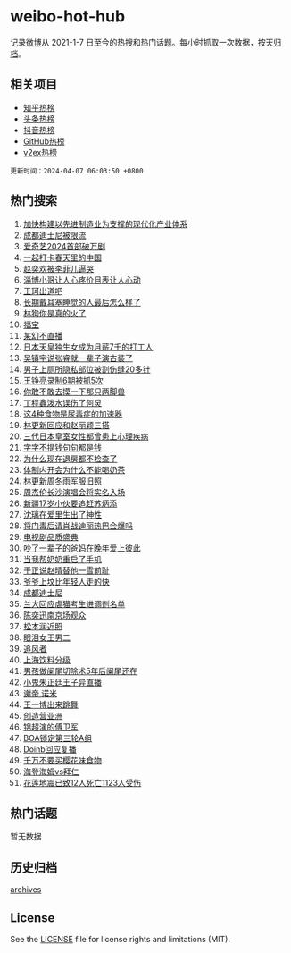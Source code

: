 # weibo-hot-hub

记录[微博](https://www.weibo.com)从 2021-1-7 日至今的热搜和热门话题。每小时抓取一次数据，按天[归档](archives)。

## 相关项目

- [知乎热榜](https://github.com/lonnyzhang423/zhihu-hot-hub)
- [头条热榜](https://github.com/lonnyzhang423/toutiao-hot-hub)
- [抖音热榜](https://github.com/lonnyzhang423/douyin-hot-hub)
- [GitHub热榜](https://github.com/lonnyzhang423/github-hot-hub)
- [v2ex热榜](https://github.com/lonnyzhang423/v2ex-hot-hub)


`更新时间：2024-04-07 06:03:50 +0800`

## 热门搜索

1. [加快构建以先进制造业为支撑的现代化产业体系](https://m.weibo.cn/search?containerid=100103type%3D1%26t%3D10%26q%3D%23%E5%8A%A0%E5%BF%AB%E6%9E%84%E5%BB%BA%E4%BB%A5%E5%85%88%E8%BF%9B%E5%88%B6%E9%80%A0%E4%B8%9A%E4%B8%BA%E6%94%AF%E6%92%91%E7%9A%84%E7%8E%B0%E4%BB%A3%E5%8C%96%E4%BA%A7%E4%B8%9A%E4%BD%93%E7%B3%BB%23&stream_entry_id=51&isnewpage=1&extparam=seat%3D1%26pos%3D0%26stream_entry_id%3D51%26filter_type%3Drealtimehot%26c_type%3D51%26dgr%3D0%26q%3D%2523%25E5%258A%25A0%25E5%25BF%25AB%25E6%259E%2584%25E5%25BB%25BA%25E4%25BB%25A5%25E5%2585%2588%25E8%25BF%259B%25E5%2588%25B6%25E9%2580%25A0%25E4%25B8%259A%25E4%25B8%25BA%25E6%2594%25AF%25E6%2592%2591%25E7%259A%2584%25E7%258E%25B0%25E4%25BB%25A3%25E5%258C%2596%25E4%25BA%25A7%25E4%25B8%259A%25E4%25BD%2593%25E7%25B3%25BB%2523%26cate%3D10103%26display_time%3D1712441029%26pre_seqid%3D171244102973493012615)
1. [成都迪士尼被限流](https://m.weibo.cn/search?containerid=100103type%3D1%26t%3D10%26q%3D%23%E6%88%90%E9%83%BD%E8%BF%AA%E5%A3%AB%E5%B0%BC%E8%A2%AB%E9%99%90%E6%B5%81%23&stream_entry_id=31&isnewpage=1&extparam=seat%3D1%26pos%3D0%26flag%3D2%26c_type%3D31%26dgr%3D0%26cate%3D5001%26realpos%3D1%26filter_type%3Drealtimehot%26band_rank%3D1%26q%3D%2523%25E6%2588%2590%25E9%2583%25BD%25E8%25BF%25AA%25E5%25A3%25AB%25E5%25B0%25BC%25E8%25A2%25AB%25E9%2599%2590%25E6%25B5%2581%2523%26lcate%3D5001%26stream_entry_id%3D31%26display_time%3D1712441029%26pre_seqid%3D171244102973493012615)
1. [爱奇艺2024首部破万剧](https://m.weibo.cn/search?containerid=100103type%3D1%26t%3D10%26q%3D%23%E7%88%B1%E5%A5%87%E8%89%BA2024%E9%A6%96%E9%83%A8%E7%A0%B4%E4%B8%87%E5%89%A7%23&stream_entry_id=31&isnewpage=1&extparam=seat%3D1%26pos%3D1%26flag%3D16%26c_type%3D31%26dgr%3D0%26cate%3D5001%26realpos%3D2%26filter_type%3Drealtimehot%26band_rank%3D2%26q%3D%2523%25E7%2588%25B1%25E5%25A5%2587%25E8%2589%25BA2024%25E9%25A6%2596%25E9%2583%25A8%25E7%25A0%25B4%25E4%25B8%2587%25E5%2589%25A7%2523%26lcate%3D5001%26stream_entry_id%3D31%26display_time%3D1712441029%26pre_seqid%3D171244102973493012615)
1. [一起打卡春天里的中国](https://m.weibo.cn/search?containerid=100103type%3D1%26t%3D10%26q%3D%23%E4%B8%80%E8%B5%B7%E6%89%93%E5%8D%A1%E6%98%A5%E5%A4%A9%E9%87%8C%E7%9A%84%E4%B8%AD%E5%9B%BD%23&stream_entry_id=31&isnewpage=1&extparam=seat%3D1%26pos%3D2%26flag%3D0%26c_type%3D31%26dgr%3D0%26cate%3D5001%26realpos%3D3%26filter_type%3Drealtimehot%26band_rank%3D3%26q%3D%2523%25E4%25B8%2580%25E8%25B5%25B7%25E6%2589%2593%25E5%258D%25A1%25E6%2598%25A5%25E5%25A4%25A9%25E9%2587%258C%25E7%259A%2584%25E4%25B8%25AD%25E5%259B%25BD%2523%26lcate%3D5001%26stream_entry_id%3D31%26display_time%3D1712441029%26pre_seqid%3D171244102973493012615)
1. [赵奕欢被李菲儿逼哭](https://m.weibo.cn/search?containerid=100103type%3D1%26t%3D10%26q%3D%23%E8%B5%B5%E5%A5%95%E6%AC%A2%E8%A2%AB%E6%9D%8E%E8%8F%B2%E5%84%BF%E9%80%BC%E5%93%AD%23&stream_entry_id=31&isnewpage=1&extparam=seat%3D1%26pos%3D3%26flag%3D2%26c_type%3D31%26dgr%3D0%26cate%3D5001%26realpos%3D4%26filter_type%3Drealtimehot%26band_rank%3D4%26q%3D%2523%25E8%25B5%25B5%25E5%25A5%2595%25E6%25AC%25A2%25E8%25A2%25AB%25E6%259D%258E%25E8%258F%25B2%25E5%2584%25BF%25E9%2580%25BC%25E5%2593%25AD%2523%26lcate%3D5001%26stream_entry_id%3D31%26display_time%3D1712441029%26pre_seqid%3D171244102973493012615)
1. [淄博小哥让人心疼价目表让人心动](https://m.weibo.cn/search?containerid=100103type%3D1%26t%3D10%26q%3D%23%E6%B7%84%E5%8D%9A%E5%B0%8F%E5%93%A5%E8%AE%A9%E4%BA%BA%E5%BF%83%E7%96%BC%E4%BB%B7%E7%9B%AE%E8%A1%A8%E8%AE%A9%E4%BA%BA%E5%BF%83%E5%8A%A8%23&stream_entry_id=31&isnewpage=1&extparam=seat%3D1%26pos%3D4%26flag%3D32768%26c_type%3D31%26dgr%3D0%26cate%3D5001%26realpos%3D5%26filter_type%3Drealtimehot%26band_rank%3D5%26q%3D%2523%25E6%25B7%2584%25E5%258D%259A%25E5%25B0%258F%25E5%2593%25A5%25E8%25AE%25A9%25E4%25BA%25BA%25E5%25BF%2583%25E7%2596%25BC%25E4%25BB%25B7%25E7%259B%25AE%25E8%25A1%25A8%25E8%25AE%25A9%25E4%25BA%25BA%25E5%25BF%2583%25E5%258A%25A8%2523%26lcate%3D5001%26stream_entry_id%3D31%26display_time%3D1712441029%26pre_seqid%3D171244102973493012615)
1. [王珂出道吧](https://m.weibo.cn/search?containerid=100103type%3D1%26t%3D10%26q%3D%E7%8E%8B%E7%8F%82%E5%87%BA%E9%81%93%E5%90%A7&stream_entry_id=31&isnewpage=1&extparam=seat%3D1%26pos%3D5%26flag%3D2%26c_type%3D31%26dgr%3D0%26cate%3D5001%26realpos%3D6%26filter_type%3Drealtimehot%26band_rank%3D6%26q%3D%25E7%258E%258B%25E7%258F%2582%25E5%2587%25BA%25E9%2581%2593%25E5%2590%25A7%26lcate%3D5001%26stream_entry_id%3D31%26display_time%3D1712441029%26pre_seqid%3D171244102973493012615)
1. [长期戴耳塞睡觉的人最后怎么样了](https://m.weibo.cn/search?containerid=100103type%3D1%26t%3D10%26q%3D%23%E9%95%BF%E6%9C%9F%E6%88%B4%E8%80%B3%E5%A1%9E%E7%9D%A1%E8%A7%89%E7%9A%84%E4%BA%BA%E6%9C%80%E5%90%8E%E6%80%8E%E4%B9%88%E6%A0%B7%E4%BA%86%23&stream_entry_id=31&isnewpage=1&extparam=seat%3D1%26pos%3D6%26flag%3D0%26c_type%3D31%26dgr%3D0%26cate%3D5001%26realpos%3D7%26filter_type%3Drealtimehot%26band_rank%3D7%26q%3D%2523%25E9%2595%25BF%25E6%259C%259F%25E6%2588%25B4%25E8%2580%25B3%25E5%25A1%259E%25E7%259D%25A1%25E8%25A7%2589%25E7%259A%2584%25E4%25BA%25BA%25E6%259C%2580%25E5%2590%258E%25E6%2580%258E%25E4%25B9%2588%25E6%25A0%25B7%25E4%25BA%2586%2523%26lcate%3D5001%26stream_entry_id%3D31%26display_time%3D1712441029%26pre_seqid%3D171244102973493012615)
1. [林狗你是真的火了](https://m.weibo.cn/search?containerid=100103type%3D1%26t%3D10%26q%3D%23%E6%9E%97%E7%8B%97%E4%BD%A0%E6%98%AF%E7%9C%9F%E7%9A%84%E7%81%AB%E4%BA%86%23&stream_entry_id=31&isnewpage=1&extparam=seat%3D1%26pos%3D7%26flag%3D2%26c_type%3D31%26dgr%3D0%26cate%3D5001%26realpos%3D8%26filter_type%3Drealtimehot%26band_rank%3D8%26q%3D%2523%25E6%259E%2597%25E7%258B%2597%25E4%25BD%25A0%25E6%2598%25AF%25E7%259C%259F%25E7%259A%2584%25E7%2581%25AB%25E4%25BA%2586%2523%26lcate%3D5001%26stream_entry_id%3D31%26display_time%3D1712441029%26pre_seqid%3D171244102973493012615)
1. [福宝](https://m.weibo.cn/search?containerid=100103type%3D1%26t%3D10%26q%3D%E7%A6%8F%E5%AE%9D&stream_entry_id=31&isnewpage=1&extparam=seat%3D1%26pos%3D8%26flag%3D0%26c_type%3D31%26dgr%3D0%26cate%3D5001%26realpos%3D9%26filter_type%3Drealtimehot%26band_rank%3D9%26q%3D%25E7%25A6%258F%25E5%25AE%259D%26lcate%3D5001%26stream_entry_id%3D31%26display_time%3D1712441029%26pre_seqid%3D171244102973493012615)
1. [某幻不直播](https://m.weibo.cn/search?containerid=100103type%3D1%26t%3D10%26q%3D%E6%9F%90%E5%B9%BB%E4%B8%8D%E7%9B%B4%E6%92%AD&stream_entry_id=31&isnewpage=1&extparam=seat%3D1%26pos%3D9%26flag%3D0%26c_type%3D31%26dgr%3D0%26cate%3D5001%26realpos%3D10%26filter_type%3Drealtimehot%26band_rank%3D10%26q%3D%25E6%259F%2590%25E5%25B9%25BB%25E4%25B8%258D%25E7%259B%25B4%25E6%2592%25AD%26lcate%3D5001%26stream_entry_id%3D31%26display_time%3D1712441029%26pre_seqid%3D171244102973493012615)
1. [日本天皇独生女成为月薪7千的打工人](https://m.weibo.cn/search?containerid=100103type%3D1%26t%3D10%26q%3D%23%E6%97%A5%E6%9C%AC%E5%A4%A9%E7%9A%87%E7%8B%AC%E7%94%9F%E5%A5%B3%E6%88%90%E4%B8%BA%E6%9C%88%E8%96%AA7%E5%8D%83%E7%9A%84%E6%89%93%E5%B7%A5%E4%BA%BA%23&stream_entry_id=31&isnewpage=1&extparam=seat%3D1%26pos%3D10%26flag%3D2%26c_type%3D31%26dgr%3D0%26cate%3D5001%26realpos%3D11%26filter_type%3Drealtimehot%26band_rank%3D11%26q%3D%2523%25E6%2597%25A5%25E6%259C%25AC%25E5%25A4%25A9%25E7%259A%2587%25E7%258B%25AC%25E7%2594%259F%25E5%25A5%25B3%25E6%2588%2590%25E4%25B8%25BA%25E6%259C%2588%25E8%2596%25AA7%25E5%258D%2583%25E7%259A%2584%25E6%2589%2593%25E5%25B7%25A5%25E4%25BA%25BA%2523%26lcate%3D5001%26stream_entry_id%3D31%26display_time%3D1712441029%26pre_seqid%3D171244102973493012615)
1. [吴镇宇说张睿就一辈子演古装了](https://m.weibo.cn/search?containerid=100103type%3D1%26t%3D10%26q%3D%23%E5%90%B4%E9%95%87%E5%AE%87%E8%AF%B4%E5%BC%A0%E7%9D%BF%E5%B0%B1%E4%B8%80%E8%BE%88%E5%AD%90%E6%BC%94%E5%8F%A4%E8%A3%85%E4%BA%86%23&stream_entry_id=31&isnewpage=1&extparam=seat%3D1%26pos%3D11%26flag%3D2%26c_type%3D31%26dgr%3D0%26cate%3D5001%26realpos%3D12%26filter_type%3Drealtimehot%26band_rank%3D12%26q%3D%2523%25E5%2590%25B4%25E9%2595%2587%25E5%25AE%2587%25E8%25AF%25B4%25E5%25BC%25A0%25E7%259D%25BF%25E5%25B0%25B1%25E4%25B8%2580%25E8%25BE%2588%25E5%25AD%2590%25E6%25BC%2594%25E5%258F%25A4%25E8%25A3%2585%25E4%25BA%2586%2523%26lcate%3D5001%26stream_entry_id%3D31%26display_time%3D1712441029%26pre_seqid%3D171244102973493012615)
1. [男子上厕所隐私部位被割伤缝20多针](https://m.weibo.cn/search?containerid=100103type%3D1%26t%3D10%26q%3D%23%E7%94%B7%E5%AD%90%E4%B8%8A%E5%8E%95%E6%89%80%E9%9A%90%E7%A7%81%E9%83%A8%E4%BD%8D%E8%A2%AB%E5%89%B2%E4%BC%A4%E7%BC%9D20%E5%A4%9A%E9%92%88%23&stream_entry_id=31&isnewpage=1&extparam=seat%3D1%26pos%3D12%26flag%3D0%26c_type%3D31%26dgr%3D0%26cate%3D5001%26realpos%3D13%26filter_type%3Drealtimehot%26band_rank%3D13%26q%3D%2523%25E7%2594%25B7%25E5%25AD%2590%25E4%25B8%258A%25E5%258E%2595%25E6%2589%2580%25E9%259A%2590%25E7%25A7%2581%25E9%2583%25A8%25E4%25BD%258D%25E8%25A2%25AB%25E5%2589%25B2%25E4%25BC%25A4%25E7%25BC%259D20%25E5%25A4%259A%25E9%2592%2588%2523%26lcate%3D5001%26stream_entry_id%3D31%26display_time%3D1712441029%26pre_seqid%3D171244102973493012615)
1. [王铮亮录制6期被抓5次](https://m.weibo.cn/search?containerid=100103type%3D1%26t%3D10%26q%3D%23%E7%8E%8B%E9%93%AE%E4%BA%AE%E5%BD%95%E5%88%B66%E6%9C%9F%E8%A2%AB%E6%8A%935%E6%AC%A1%23&stream_entry_id=31&isnewpage=1&extparam=seat%3D1%26pos%3D13%26flag%3D2%26c_type%3D31%26dgr%3D0%26cate%3D5001%26realpos%3D14%26filter_type%3Drealtimehot%26band_rank%3D14%26q%3D%2523%25E7%258E%258B%25E9%2593%25AE%25E4%25BA%25AE%25E5%25BD%2595%25E5%2588%25B66%25E6%259C%259F%25E8%25A2%25AB%25E6%258A%25935%25E6%25AC%25A1%2523%26lcate%3D5001%26stream_entry_id%3D31%26display_time%3D1712441029%26pre_seqid%3D171244102973493012615)
1. [你敢不敢去摸一下那只两脚兽](https://m.weibo.cn/search?containerid=100103type%3D1%26t%3D10%26q%3D%E4%BD%A0%E6%95%A2%E4%B8%8D%E6%95%A2%E5%8E%BB%E6%91%B8%E4%B8%80%E4%B8%8B%E9%82%A3%E5%8F%AA%E4%B8%A4%E8%84%9A%E5%85%BD&stream_entry_id=31&isnewpage=1&extparam=seat%3D1%26pos%3D14%26flag%3D2%26c_type%3D31%26dgr%3D0%26cate%3D5001%26realpos%3D15%26filter_type%3Drealtimehot%26band_rank%3D15%26q%3D%25E4%25BD%25A0%25E6%2595%25A2%25E4%25B8%258D%25E6%2595%25A2%25E5%258E%25BB%25E6%2591%25B8%25E4%25B8%2580%25E4%25B8%258B%25E9%2582%25A3%25E5%258F%25AA%25E4%25B8%25A4%25E8%2584%259A%25E5%2585%25BD%26lcate%3D5001%26stream_entry_id%3D31%26display_time%3D1712441029%26pre_seqid%3D171244102973493012615)
1. [丁程鑫泼水误伤了何炅](https://m.weibo.cn/search?containerid=100103type%3D1%26t%3D10%26q%3D%23%E4%B8%81%E7%A8%8B%E9%91%AB%E6%B3%BC%E6%B0%B4%E8%AF%AF%E4%BC%A4%E4%BA%86%E4%BD%95%E7%82%85%23&stream_entry_id=31&isnewpage=1&extparam=seat%3D1%26pos%3D15%26flag%3D1%26c_type%3D31%26dgr%3D0%26cate%3D5001%26realpos%3D16%26filter_type%3Drealtimehot%26band_rank%3D16%26q%3D%2523%25E4%25B8%2581%25E7%25A8%258B%25E9%2591%25AB%25E6%25B3%25BC%25E6%25B0%25B4%25E8%25AF%25AF%25E4%25BC%25A4%25E4%25BA%2586%25E4%25BD%2595%25E7%2582%2585%2523%26lcate%3D5001%26stream_entry_id%3D31%26display_time%3D1712441029%26pre_seqid%3D171244102973493012615)
1. [这4种食物是尿毒症的加速器](https://m.weibo.cn/search?containerid=100103type%3D1%26t%3D10%26q%3D%23%E8%BF%994%E7%A7%8D%E9%A3%9F%E7%89%A9%E6%98%AF%E5%B0%BF%E6%AF%92%E7%97%87%E7%9A%84%E5%8A%A0%E9%80%9F%E5%99%A8%23&stream_entry_id=31&isnewpage=1&extparam=seat%3D1%26pos%3D16%26flag%3D0%26c_type%3D31%26dgr%3D0%26cate%3D5001%26realpos%3D17%26filter_type%3Drealtimehot%26band_rank%3D17%26q%3D%2523%25E8%25BF%25994%25E7%25A7%258D%25E9%25A3%259F%25E7%2589%25A9%25E6%2598%25AF%25E5%25B0%25BF%25E6%25AF%2592%25E7%2597%2587%25E7%259A%2584%25E5%258A%25A0%25E9%2580%259F%25E5%2599%25A8%2523%26lcate%3D5001%26stream_entry_id%3D31%26display_time%3D1712441029%26pre_seqid%3D171244102973493012615)
1. [林更新回应和赵丽颖三搭](https://m.weibo.cn/search?containerid=100103type%3D1%26t%3D10%26q%3D%23%E6%9E%97%E6%9B%B4%E6%96%B0%E5%9B%9E%E5%BA%94%E5%92%8C%E8%B5%B5%E4%B8%BD%E9%A2%96%E4%B8%89%E6%90%AD%23&stream_entry_id=31&isnewpage=1&extparam=seat%3D1%26pos%3D17%26flag%3D2%26c_type%3D31%26dgr%3D0%26cate%3D5001%26realpos%3D18%26filter_type%3Drealtimehot%26band_rank%3D18%26q%3D%2523%25E6%259E%2597%25E6%259B%25B4%25E6%2596%25B0%25E5%259B%259E%25E5%25BA%2594%25E5%2592%258C%25E8%25B5%25B5%25E4%25B8%25BD%25E9%25A2%2596%25E4%25B8%2589%25E6%2590%25AD%2523%26lcate%3D5001%26stream_entry_id%3D31%26display_time%3D1712441029%26pre_seqid%3D171244102973493012615)
1. [三代日本皇室女性都曾患上心理疾病](https://m.weibo.cn/search?containerid=100103type%3D1%26t%3D10%26q%3D%23%E4%B8%89%E4%BB%A3%E6%97%A5%E6%9C%AC%E7%9A%87%E5%AE%A4%E5%A5%B3%E6%80%A7%E9%83%BD%E6%9B%BE%E6%82%A3%E4%B8%8A%E5%BF%83%E7%90%86%E7%96%BE%E7%97%85%23&stream_entry_id=31&isnewpage=1&extparam=seat%3D1%26pos%3D18%26flag%3D0%26c_type%3D31%26dgr%3D0%26cate%3D5001%26realpos%3D19%26filter_type%3Drealtimehot%26band_rank%3D19%26q%3D%2523%25E4%25B8%2589%25E4%25BB%25A3%25E6%2597%25A5%25E6%259C%25AC%25E7%259A%2587%25E5%25AE%25A4%25E5%25A5%25B3%25E6%2580%25A7%25E9%2583%25BD%25E6%259B%25BE%25E6%2582%25A3%25E4%25B8%258A%25E5%25BF%2583%25E7%2590%2586%25E7%2596%25BE%25E7%2597%2585%2523%26lcate%3D5001%26stream_entry_id%3D31%26display_time%3D1712441029%26pre_seqid%3D171244102973493012615)
1. [字字不提钱句句都是钱](https://m.weibo.cn/search?containerid=100103type%3D1%26t%3D10%26q%3D%23%E5%AD%97%E5%AD%97%E4%B8%8D%E6%8F%90%E9%92%B1%E5%8F%A5%E5%8F%A5%E9%83%BD%E6%98%AF%E9%92%B1%23&stream_entry_id=31&isnewpage=1&extparam=seat%3D1%26pos%3D19%26flag%3D2%26c_type%3D31%26dgr%3D0%26cate%3D5001%26realpos%3D20%26filter_type%3Drealtimehot%26band_rank%3D20%26q%3D%2523%25E5%25AD%2597%25E5%25AD%2597%25E4%25B8%258D%25E6%258F%2590%25E9%2592%25B1%25E5%258F%25A5%25E5%258F%25A5%25E9%2583%25BD%25E6%2598%25AF%25E9%2592%25B1%2523%26lcate%3D5001%26stream_entry_id%3D31%26display_time%3D1712441029%26pre_seqid%3D171244102973493012615)
1. [为什么现在退房都不检查了](https://m.weibo.cn/search?containerid=100103type%3D1%26t%3D10%26q%3D%23%E4%B8%BA%E4%BB%80%E4%B9%88%E7%8E%B0%E5%9C%A8%E9%80%80%E6%88%BF%E9%83%BD%E4%B8%8D%E6%A3%80%E6%9F%A5%E4%BA%86%23&stream_entry_id=31&isnewpage=1&extparam=seat%3D1%26pos%3D20%26flag%3D0%26c_type%3D31%26dgr%3D0%26cate%3D5001%26realpos%3D21%26filter_type%3Drealtimehot%26band_rank%3D21%26q%3D%2523%25E4%25B8%25BA%25E4%25BB%2580%25E4%25B9%2588%25E7%258E%25B0%25E5%259C%25A8%25E9%2580%2580%25E6%2588%25BF%25E9%2583%25BD%25E4%25B8%258D%25E6%25A3%2580%25E6%259F%25A5%25E4%25BA%2586%2523%26lcate%3D5001%26stream_entry_id%3D31%26display_time%3D1712441029%26pre_seqid%3D171244102973493012615)
1. [体制内开会为什么不能喝奶茶](https://m.weibo.cn/search?containerid=100103type%3D1%26t%3D10%26q%3D%23%E4%BD%93%E5%88%B6%E5%86%85%E5%BC%80%E4%BC%9A%E4%B8%BA%E4%BB%80%E4%B9%88%E4%B8%8D%E8%83%BD%E5%96%9D%E5%A5%B6%E8%8C%B6%23&stream_entry_id=31&isnewpage=1&extparam=seat%3D1%26pos%3D21%26flag%3D0%26c_type%3D31%26dgr%3D0%26cate%3D5001%26realpos%3D22%26filter_type%3Drealtimehot%26band_rank%3D22%26q%3D%2523%25E4%25BD%2593%25E5%2588%25B6%25E5%2586%2585%25E5%25BC%2580%25E4%25BC%259A%25E4%25B8%25BA%25E4%25BB%2580%25E4%25B9%2588%25E4%25B8%258D%25E8%2583%25BD%25E5%2596%259D%25E5%25A5%25B6%25E8%258C%25B6%2523%26lcate%3D5001%26stream_entry_id%3D31%26display_time%3D1712441029%26pre_seqid%3D171244102973493012615)
1. [林更新周冬雨军服旧照](https://m.weibo.cn/search?containerid=100103type%3D1%26t%3D10%26q%3D%23%E6%9E%97%E6%9B%B4%E6%96%B0%E5%91%A8%E5%86%AC%E9%9B%A8%E5%86%9B%E6%9C%8D%E6%97%A7%E7%85%A7%23&stream_entry_id=31&isnewpage=1&extparam=seat%3D1%26pos%3D22%26flag%3D0%26c_type%3D31%26dgr%3D0%26cate%3D5001%26realpos%3D23%26filter_type%3Drealtimehot%26band_rank%3D23%26q%3D%2523%25E6%259E%2597%25E6%259B%25B4%25E6%2596%25B0%25E5%2591%25A8%25E5%2586%25AC%25E9%259B%25A8%25E5%2586%259B%25E6%259C%258D%25E6%2597%25A7%25E7%2585%25A7%2523%26lcate%3D5001%26stream_entry_id%3D31%26display_time%3D1712441029%26pre_seqid%3D171244102973493012615)
1. [周杰伦长沙演唱会将实名入场](https://m.weibo.cn/search?containerid=100103type%3D1%26t%3D10%26q%3D%23%E5%91%A8%E6%9D%B0%E4%BC%A6%E9%95%BF%E6%B2%99%E6%BC%94%E5%94%B1%E4%BC%9A%E5%B0%86%E5%AE%9E%E5%90%8D%E5%85%A5%E5%9C%BA%23&stream_entry_id=31&isnewpage=1&extparam=seat%3D1%26pos%3D23%26flag%3D0%26c_type%3D31%26dgr%3D0%26cate%3D5001%26realpos%3D24%26filter_type%3Drealtimehot%26band_rank%3D24%26q%3D%2523%25E5%2591%25A8%25E6%259D%25B0%25E4%25BC%25A6%25E9%2595%25BF%25E6%25B2%2599%25E6%25BC%2594%25E5%2594%25B1%25E4%25BC%259A%25E5%25B0%2586%25E5%25AE%259E%25E5%2590%258D%25E5%2585%25A5%25E5%259C%25BA%2523%26lcate%3D5001%26stream_entry_id%3D31%26display_time%3D1712441029%26pre_seqid%3D171244102973493012615)
1. [新疆17岁小伙要追赶苏炳添](https://m.weibo.cn/search?containerid=100103type%3D1%26t%3D10%26q%3D%23%E6%96%B0%E7%96%8617%E5%B2%81%E5%B0%8F%E4%BC%99%E8%A6%81%E8%BF%BD%E8%B5%B6%E8%8B%8F%E7%82%B3%E6%B7%BB%23&stream_entry_id=31&isnewpage=1&extparam=seat%3D1%26pos%3D24%26flag%3D0%26c_type%3D31%26dgr%3D0%26cate%3D5001%26realpos%3D25%26filter_type%3Drealtimehot%26band_rank%3D25%26q%3D%2523%25E6%2596%25B0%25E7%2596%258617%25E5%25B2%2581%25E5%25B0%258F%25E4%25BC%2599%25E8%25A6%2581%25E8%25BF%25BD%25E8%25B5%25B6%25E8%258B%258F%25E7%2582%25B3%25E6%25B7%25BB%2523%26lcate%3D5001%26stream_entry_id%3D31%26display_time%3D1712441029%26pre_seqid%3D171244102973493012615)
1. [沈璃在爱里生出了神性](https://m.weibo.cn/search?containerid=100103type%3D1%26t%3D10%26q%3D%E6%B2%88%E7%92%83%E5%9C%A8%E7%88%B1%E9%87%8C%E7%94%9F%E5%87%BA%E4%BA%86%E7%A5%9E%E6%80%A7&stream_entry_id=31&isnewpage=1&extparam=seat%3D1%26pos%3D25%26flag%3D0%26c_type%3D31%26dgr%3D0%26cate%3D5001%26realpos%3D26%26filter_type%3Drealtimehot%26band_rank%3D26%26q%3D%25E6%25B2%2588%25E7%2592%2583%25E5%259C%25A8%25E7%2588%25B1%25E9%2587%258C%25E7%2594%259F%25E5%2587%25BA%25E4%25BA%2586%25E7%25A5%259E%25E6%2580%25A7%26lcate%3D5001%26stream_entry_id%3D31%26display_time%3D1712441029%26pre_seqid%3D171244102973493012615)
1. [将门毒后请肖战迪丽热巴会爆吗](https://m.weibo.cn/search?containerid=100103type%3D1%26t%3D10%26q%3D%23%E5%B0%86%E9%97%A8%E6%AF%92%E5%90%8E%E8%AF%B7%E8%82%96%E6%88%98%E8%BF%AA%E4%B8%BD%E7%83%AD%E5%B7%B4%E4%BC%9A%E7%88%86%E5%90%97%23&stream_entry_id=31&isnewpage=1&extparam=seat%3D1%26pos%3D26%26flag%3D0%26c_type%3D31%26dgr%3D0%26cate%3D5001%26realpos%3D27%26filter_type%3Drealtimehot%26band_rank%3D27%26q%3D%2523%25E5%25B0%2586%25E9%2597%25A8%25E6%25AF%2592%25E5%2590%258E%25E8%25AF%25B7%25E8%2582%2596%25E6%2588%2598%25E8%25BF%25AA%25E4%25B8%25BD%25E7%2583%25AD%25E5%25B7%25B4%25E4%25BC%259A%25E7%2588%2586%25E5%2590%2597%2523%26lcate%3D5001%26stream_entry_id%3D31%26display_time%3D1712441029%26pre_seqid%3D171244102973493012615)
1. [电视剧品质盛典](https://m.weibo.cn/search?containerid=100103type%3D1%26t%3D10%26q%3D%E7%94%B5%E8%A7%86%E5%89%A7%E5%93%81%E8%B4%A8%E7%9B%9B%E5%85%B8&stream_entry_id=31&isnewpage=1&extparam=seat%3D1%26pos%3D27%26flag%3D1%26c_type%3D31%26dgr%3D0%26cate%3D5001%26realpos%3D28%26filter_type%3Drealtimehot%26band_rank%3D28%26q%3D%25E7%2594%25B5%25E8%25A7%2586%25E5%2589%25A7%25E5%2593%2581%25E8%25B4%25A8%25E7%259B%259B%25E5%2585%25B8%26lcate%3D5001%26stream_entry_id%3D31%26display_time%3D1712441029%26pre_seqid%3D171244102973493012615)
1. [吵了一辈子的爸妈在晚年爱上彼此](https://m.weibo.cn/search?containerid=100103type%3D1%26t%3D10%26q%3D%23%E5%90%B5%E4%BA%86%E4%B8%80%E8%BE%88%E5%AD%90%E7%9A%84%E7%88%B8%E5%A6%88%E5%9C%A8%E6%99%9A%E5%B9%B4%E7%88%B1%E4%B8%8A%E5%BD%BC%E6%AD%A4%23&stream_entry_id=31&isnewpage=1&extparam=seat%3D1%26pos%3D28%26flag%3D0%26c_type%3D31%26dgr%3D0%26cate%3D5001%26realpos%3D29%26filter_type%3Drealtimehot%26band_rank%3D29%26q%3D%2523%25E5%2590%25B5%25E4%25BA%2586%25E4%25B8%2580%25E8%25BE%2588%25E5%25AD%2590%25E7%259A%2584%25E7%2588%25B8%25E5%25A6%2588%25E5%259C%25A8%25E6%2599%259A%25E5%25B9%25B4%25E7%2588%25B1%25E4%25B8%258A%25E5%25BD%25BC%25E6%25AD%25A4%2523%26lcate%3D5001%26stream_entry_id%3D31%26display_time%3D1712441029%26pre_seqid%3D171244102973493012615)
1. [当我帮奶奶重启了手机](https://m.weibo.cn/search?containerid=100103type%3D1%26t%3D10%26q%3D%23%E5%BD%93%E6%88%91%E5%B8%AE%E5%A5%B6%E5%A5%B6%E9%87%8D%E5%90%AF%E4%BA%86%E6%89%8B%E6%9C%BA%23&stream_entry_id=31&isnewpage=1&extparam=seat%3D1%26pos%3D29%26flag%3D1%26c_type%3D31%26dgr%3D0%26cate%3D5001%26realpos%3D30%26filter_type%3Drealtimehot%26band_rank%3D30%26q%3D%2523%25E5%25BD%2593%25E6%2588%2591%25E5%25B8%25AE%25E5%25A5%25B6%25E5%25A5%25B6%25E9%2587%258D%25E5%2590%25AF%25E4%25BA%2586%25E6%2589%258B%25E6%259C%25BA%2523%26lcate%3D5001%26stream_entry_id%3D31%26display_time%3D1712441029%26pre_seqid%3D171244102973493012615)
1. [于正说赵晴替他一雪前耻](https://m.weibo.cn/search?containerid=100103type%3D1%26t%3D10%26q%3D%23%E4%BA%8E%E6%AD%A3%E8%AF%B4%E8%B5%B5%E6%99%B4%E6%9B%BF%E4%BB%96%E4%B8%80%E9%9B%AA%E5%89%8D%E8%80%BB%23&stream_entry_id=31&isnewpage=1&extparam=seat%3D1%26pos%3D30%26flag%3D0%26c_type%3D31%26dgr%3D0%26cate%3D5001%26realpos%3D31%26filter_type%3Drealtimehot%26band_rank%3D31%26q%3D%2523%25E4%25BA%258E%25E6%25AD%25A3%25E8%25AF%25B4%25E8%25B5%25B5%25E6%2599%25B4%25E6%259B%25BF%25E4%25BB%2596%25E4%25B8%2580%25E9%259B%25AA%25E5%2589%258D%25E8%2580%25BB%2523%26lcate%3D5001%26stream_entry_id%3D31%26display_time%3D1712441029%26pre_seqid%3D171244102973493012615)
1. [爷爷上坟比年轻人走的快](https://m.weibo.cn/search?containerid=100103type%3D1%26t%3D10%26q%3D%23%E7%88%B7%E7%88%B7%E4%B8%8A%E5%9D%9F%E6%AF%94%E5%B9%B4%E8%BD%BB%E4%BA%BA%E8%B5%B0%E7%9A%84%E5%BF%AB%23&stream_entry_id=31&isnewpage=1&extparam=seat%3D1%26pos%3D31%26flag%3D0%26c_type%3D31%26dgr%3D0%26cate%3D5001%26realpos%3D32%26filter_type%3Drealtimehot%26band_rank%3D32%26q%3D%2523%25E7%2588%25B7%25E7%2588%25B7%25E4%25B8%258A%25E5%259D%259F%25E6%25AF%2594%25E5%25B9%25B4%25E8%25BD%25BB%25E4%25BA%25BA%25E8%25B5%25B0%25E7%259A%2584%25E5%25BF%25AB%2523%26lcate%3D5001%26stream_entry_id%3D31%26display_time%3D1712441029%26pre_seqid%3D171244102973493012615)
1. [成都迪士尼](https://m.weibo.cn/search?containerid=100103type%3D1%26t%3D10%26q%3D%E6%88%90%E9%83%BD%E8%BF%AA%E5%A3%AB%E5%B0%BC&stream_entry_id=31&isnewpage=1&extparam=seat%3D1%26pos%3D32%26flag%3D0%26c_type%3D31%26dgr%3D0%26cate%3D5001%26realpos%3D33%26filter_type%3Drealtimehot%26band_rank%3D33%26q%3D%25E6%2588%2590%25E9%2583%25BD%25E8%25BF%25AA%25E5%25A3%25AB%25E5%25B0%25BC%26lcate%3D5001%26stream_entry_id%3D31%26display_time%3D1712441029%26pre_seqid%3D171244102973493012615)
1. [兰大回应虐猫考生进调剂名单](https://m.weibo.cn/search?containerid=100103type%3D1%26t%3D10%26q%3D%23%E5%85%B0%E5%A4%A7%E5%9B%9E%E5%BA%94%E8%99%90%E7%8C%AB%E8%80%83%E7%94%9F%E8%BF%9B%E8%B0%83%E5%89%82%E5%90%8D%E5%8D%95%23&stream_entry_id=31&isnewpage=1&extparam=seat%3D1%26pos%3D33%26flag%3D0%26c_type%3D31%26dgr%3D0%26cate%3D5001%26realpos%3D34%26filter_type%3Drealtimehot%26band_rank%3D34%26q%3D%2523%25E5%2585%25B0%25E5%25A4%25A7%25E5%259B%259E%25E5%25BA%2594%25E8%2599%2590%25E7%258C%25AB%25E8%2580%2583%25E7%2594%259F%25E8%25BF%259B%25E8%25B0%2583%25E5%2589%2582%25E5%2590%258D%25E5%258D%2595%2523%26lcate%3D5001%26stream_entry_id%3D31%26display_time%3D1712441029%26pre_seqid%3D171244102973493012615)
1. [陈奕迅南京场观众](https://m.weibo.cn/search?containerid=100103type%3D1%26t%3D10%26q%3D%E9%99%88%E5%A5%95%E8%BF%85%E5%8D%97%E4%BA%AC%E5%9C%BA%E8%A7%82%E4%BC%97&stream_entry_id=31&isnewpage=1&extparam=seat%3D1%26pos%3D34%26flag%3D0%26c_type%3D31%26dgr%3D0%26cate%3D5001%26realpos%3D35%26filter_type%3Drealtimehot%26band_rank%3D35%26q%3D%25E9%2599%2588%25E5%25A5%2595%25E8%25BF%2585%25E5%258D%2597%25E4%25BA%25AC%25E5%259C%25BA%25E8%25A7%2582%25E4%25BC%2597%26lcate%3D5001%26stream_entry_id%3D31%26display_time%3D1712441029%26pre_seqid%3D171244102973493012615)
1. [松本润近照](https://m.weibo.cn/search?containerid=100103type%3D1%26t%3D10%26q%3D%23%E6%9D%BE%E6%9C%AC%E6%B6%A6%E8%BF%91%E7%85%A7%23&stream_entry_id=31&isnewpage=1&extparam=seat%3D1%26pos%3D35%26flag%3D0%26c_type%3D31%26dgr%3D0%26cate%3D5001%26realpos%3D36%26filter_type%3Drealtimehot%26band_rank%3D36%26q%3D%2523%25E6%259D%25BE%25E6%259C%25AC%25E6%25B6%25A6%25E8%25BF%2591%25E7%2585%25A7%2523%26lcate%3D5001%26stream_entry_id%3D31%26display_time%3D1712441029%26pre_seqid%3D171244102973493012615)
1. [眼泪女王男二](https://m.weibo.cn/search?containerid=100103type%3D1%26t%3D10%26q%3D%E7%9C%BC%E6%B3%AA%E5%A5%B3%E7%8E%8B%E7%94%B7%E4%BA%8C&stream_entry_id=31&isnewpage=1&extparam=seat%3D1%26pos%3D36%26flag%3D0%26c_type%3D31%26dgr%3D0%26cate%3D5001%26realpos%3D37%26filter_type%3Drealtimehot%26band_rank%3D37%26q%3D%25E7%259C%25BC%25E6%25B3%25AA%25E5%25A5%25B3%25E7%258E%258B%25E7%2594%25B7%25E4%25BA%258C%26lcate%3D5001%26stream_entry_id%3D31%26display_time%3D1712441029%26pre_seqid%3D171244102973493012615)
1. [追风者](https://m.weibo.cn/search?containerid=100103type%3D1%26t%3D10%26q%3D%E8%BF%BD%E9%A3%8E%E8%80%85&stream_entry_id=31&isnewpage=1&extparam=seat%3D1%26pos%3D37%26flag%3D0%26c_type%3D31%26dgr%3D0%26cate%3D5001%26realpos%3D38%26filter_type%3Drealtimehot%26band_rank%3D38%26q%3D%25E8%25BF%25BD%25E9%25A3%258E%25E8%2580%2585%26lcate%3D5001%26stream_entry_id%3D31%26display_time%3D1712441029%26pre_seqid%3D171244102973493012615)
1. [上海饮料分级](https://m.weibo.cn/search?containerid=100103type%3D1%26t%3D10%26q%3D%E4%B8%8A%E6%B5%B7%E9%A5%AE%E6%96%99%E5%88%86%E7%BA%A7&stream_entry_id=31&isnewpage=1&extparam=seat%3D1%26pos%3D38%26flag%3D0%26c_type%3D31%26dgr%3D0%26cate%3D5001%26realpos%3D39%26filter_type%3Drealtimehot%26band_rank%3D39%26q%3D%25E4%25B8%258A%25E6%25B5%25B7%25E9%25A5%25AE%25E6%2596%2599%25E5%2588%2586%25E7%25BA%25A7%26lcate%3D5001%26stream_entry_id%3D31%26display_time%3D1712441029%26pre_seqid%3D171244102973493012615)
1. [男孩做阑尾切除术5年后阑尾还在](https://m.weibo.cn/search?containerid=100103type%3D1%26t%3D10%26q%3D%23%E7%94%B7%E5%AD%A9%E5%81%9A%E9%98%91%E5%B0%BE%E5%88%87%E9%99%A4%E6%9C%AF5%E5%B9%B4%E5%90%8E%E9%98%91%E5%B0%BE%E8%BF%98%E5%9C%A8%23&stream_entry_id=31&isnewpage=1&extparam=seat%3D1%26pos%3D39%26flag%3D0%26c_type%3D31%26dgr%3D0%26cate%3D5001%26realpos%3D40%26filter_type%3Drealtimehot%26band_rank%3D40%26q%3D%2523%25E7%2594%25B7%25E5%25AD%25A9%25E5%2581%259A%25E9%2598%2591%25E5%25B0%25BE%25E5%2588%2587%25E9%2599%25A4%25E6%259C%25AF5%25E5%25B9%25B4%25E5%2590%258E%25E9%2598%2591%25E5%25B0%25BE%25E8%25BF%2598%25E5%259C%25A8%2523%26lcate%3D5001%26stream_entry_id%3D31%26display_time%3D1712441029%26pre_seqid%3D171244102973493012615)
1. [小鬼朱正廷王子异直播](https://m.weibo.cn/search?containerid=100103type%3D1%26t%3D10%26q%3D%E5%B0%8F%E9%AC%BC%E6%9C%B1%E6%AD%A3%E5%BB%B7%E7%8E%8B%E5%AD%90%E5%BC%82%E7%9B%B4%E6%92%AD&stream_entry_id=31&isnewpage=1&extparam=seat%3D1%26pos%3D40%26flag%3D0%26c_type%3D31%26dgr%3D0%26cate%3D5001%26realpos%3D41%26filter_type%3Drealtimehot%26band_rank%3D41%26q%3D%25E5%25B0%258F%25E9%25AC%25BC%25E6%259C%25B1%25E6%25AD%25A3%25E5%25BB%25B7%25E7%258E%258B%25E5%25AD%2590%25E5%25BC%2582%25E7%259B%25B4%25E6%2592%25AD%26lcate%3D5001%26stream_entry_id%3D31%26display_time%3D1712441029%26pre_seqid%3D171244102973493012615)
1. [谢帝 诺米](https://m.weibo.cn/search?containerid=100103type%3D1%26t%3D10%26q%3D%E8%B0%A2%E5%B8%9D+%E8%AF%BA%E7%B1%B3&stream_entry_id=31&isnewpage=1&extparam=seat%3D1%26pos%3D41%26flag%3D0%26c_type%3D31%26dgr%3D0%26cate%3D5001%26realpos%3D42%26filter_type%3Drealtimehot%26band_rank%3D42%26q%3D%25E8%25B0%25A2%25E5%25B8%259D%2520%25E8%25AF%25BA%25E7%25B1%25B3%26lcate%3D5001%26stream_entry_id%3D31%26display_time%3D1712441029%26pre_seqid%3D171244102973493012615)
1. [王一博出来跳舞](https://m.weibo.cn/search?containerid=100103type%3D1%26t%3D10%26q%3D%E7%8E%8B%E4%B8%80%E5%8D%9A%E5%87%BA%E6%9D%A5%E8%B7%B3%E8%88%9E&stream_entry_id=31&isnewpage=1&extparam=seat%3D1%26pos%3D42%26flag%3D0%26c_type%3D31%26dgr%3D0%26cate%3D5001%26realpos%3D43%26filter_type%3Drealtimehot%26band_rank%3D43%26q%3D%25E7%258E%258B%25E4%25B8%2580%25E5%258D%259A%25E5%2587%25BA%25E6%259D%25A5%25E8%25B7%25B3%25E8%2588%259E%26lcate%3D5001%26stream_entry_id%3D31%26display_time%3D1712441029%26pre_seqid%3D171244102973493012615)
1. [创造营亚洲](https://m.weibo.cn/search?containerid=100103type%3D1%26t%3D10%26q%3D%E5%88%9B%E9%80%A0%E8%90%A5%E4%BA%9A%E6%B4%B2&stream_entry_id=31&isnewpage=1&extparam=seat%3D1%26pos%3D43%26flag%3D0%26c_type%3D31%26dgr%3D0%26cate%3D5001%26realpos%3D44%26filter_type%3Drealtimehot%26band_rank%3D44%26q%3D%25E5%2588%259B%25E9%2580%25A0%25E8%2590%25A5%25E4%25BA%259A%25E6%25B4%25B2%26lcate%3D5001%26stream_entry_id%3D31%26display_time%3D1712441029%26pre_seqid%3D171244102973493012615)
1. [锦超演的傅卫军](https://m.weibo.cn/search?containerid=100103type%3D1%26t%3D10%26q%3D%E9%94%A6%E8%B6%85%E6%BC%94%E7%9A%84%E5%82%85%E5%8D%AB%E5%86%9B&stream_entry_id=31&isnewpage=1&extparam=seat%3D1%26pos%3D44%26flag%3D0%26c_type%3D31%26dgr%3D0%26cate%3D5001%26realpos%3D45%26filter_type%3Drealtimehot%26band_rank%3D45%26q%3D%25E9%2594%25A6%25E8%25B6%2585%25E6%25BC%2594%25E7%259A%2584%25E5%2582%2585%25E5%258D%25AB%25E5%2586%259B%26lcate%3D5001%26stream_entry_id%3D31%26display_time%3D1712441029%26pre_seqid%3D171244102973493012615)
1. [BOA锁定第三轮A组](https://m.weibo.cn/search?containerid=100103type%3D1%26t%3D10%26q%3D%23BOA%E9%94%81%E5%AE%9A%E7%AC%AC%E4%B8%89%E8%BD%AEA%E7%BB%84%23&stream_entry_id=31&isnewpage=1&extparam=seat%3D1%26pos%3D45%26flag%3D0%26c_type%3D31%26dgr%3D0%26cate%3D5001%26realpos%3D46%26filter_type%3Drealtimehot%26band_rank%3D46%26q%3D%2523BOA%25E9%2594%2581%25E5%25AE%259A%25E7%25AC%25AC%25E4%25B8%2589%25E8%25BD%25AEA%25E7%25BB%2584%2523%26lcate%3D5001%26stream_entry_id%3D31%26display_time%3D1712441029%26pre_seqid%3D171244102973493012615)
1. [Doinb回应复播](https://m.weibo.cn/search?containerid=100103type%3D1%26t%3D10%26q%3D%23Doinb%E5%9B%9E%E5%BA%94%E5%A4%8D%E6%92%AD%23&stream_entry_id=31&isnewpage=1&extparam=seat%3D1%26pos%3D46%26flag%3D0%26c_type%3D31%26dgr%3D0%26cate%3D5001%26realpos%3D47%26filter_type%3Drealtimehot%26band_rank%3D47%26q%3D%2523Doinb%25E5%259B%259E%25E5%25BA%2594%25E5%25A4%258D%25E6%2592%25AD%2523%26lcate%3D5001%26stream_entry_id%3D31%26display_time%3D1712441029%26pre_seqid%3D171244102973493012615)
1. [千万不要买樱花味食物](https://m.weibo.cn/search?containerid=100103type%3D1%26t%3D10%26q%3D%23%E5%8D%83%E4%B8%87%E4%B8%8D%E8%A6%81%E4%B9%B0%E6%A8%B1%E8%8A%B1%E5%91%B3%E9%A3%9F%E7%89%A9%23&stream_entry_id=31&isnewpage=1&extparam=seat%3D1%26pos%3D47%26flag%3D0%26c_type%3D31%26dgr%3D0%26cate%3D5001%26realpos%3D48%26filter_type%3Drealtimehot%26band_rank%3D48%26q%3D%2523%25E5%258D%2583%25E4%25B8%2587%25E4%25B8%258D%25E8%25A6%2581%25E4%25B9%25B0%25E6%25A8%25B1%25E8%258A%25B1%25E5%2591%25B3%25E9%25A3%259F%25E7%2589%25A9%2523%26lcate%3D5001%26stream_entry_id%3D31%26display_time%3D1712441029%26pre_seqid%3D171244102973493012615)
1. [海登海姆vs拜仁](https://m.weibo.cn/search?containerid=100103type%3D1%26t%3D10%26q%3D%23%E6%B5%B7%E7%99%BB%E6%B5%B7%E5%A7%86vs%E6%8B%9C%E4%BB%81%23&stream_entry_id=31&isnewpage=1&extparam=seat%3D1%26pos%3D48%26flag%3D0%26c_type%3D31%26dgr%3D0%26cate%3D5001%26realpos%3D49%26filter_type%3Drealtimehot%26band_rank%3D49%26q%3D%2523%25E6%25B5%25B7%25E7%2599%25BB%25E6%25B5%25B7%25E5%25A7%2586vs%25E6%258B%259C%25E4%25BB%2581%2523%26lcate%3D5001%26stream_entry_id%3D31%26display_time%3D1712441029%26pre_seqid%3D171244102973493012615)
1. [花莲地震已致12人死亡1123人受伤](https://m.weibo.cn/search?containerid=100103type%3D1%26t%3D10%26q%3D%23%E8%8A%B1%E8%8E%B2%E5%9C%B0%E9%9C%87%E5%B7%B2%E8%87%B412%E4%BA%BA%E6%AD%BB%E4%BA%A11123%E4%BA%BA%E5%8F%97%E4%BC%A4%23&stream_entry_id=31&isnewpage=1&extparam=seat%3D1%26pos%3D49%26flag%3D0%26c_type%3D31%26dgr%3D0%26cate%3D5001%26realpos%3D50%26filter_type%3Drealtimehot%26band_rank%3D50%26q%3D%2523%25E8%258A%25B1%25E8%258E%25B2%25E5%259C%25B0%25E9%259C%2587%25E5%25B7%25B2%25E8%2587%25B412%25E4%25BA%25BA%25E6%25AD%25BB%25E4%25BA%25A11123%25E4%25BA%25BA%25E5%258F%2597%25E4%25BC%25A4%2523%26lcate%3D5001%26stream_entry_id%3D31%26display_time%3D1712441029%26pre_seqid%3D171244102973493012615)

## 热门话题

暂无数据

## 历史归档

[archives](archives)

## License

See the [LICENSE](LICENSE) file for license rights and limitations (MIT).
